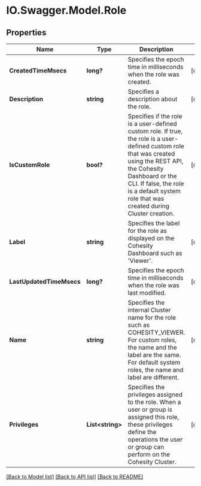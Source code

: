 # IO.Swagger.Model.Role
## Properties

Name | Type | Description | Notes
------------ | ------------- | ------------- | -------------
**CreatedTimeMsecs** | **long?** | Specifies the epoch time in milliseconds when the role was created. | [optional] 
**Description** | **string** | Specifies a description about the role. | [optional] 
**IsCustomRole** | **bool?** | Specifies if the role is a user-defined custom role. If true, the role is a user-defined custom role that was created using the REST API, the Cohesity Dashboard or the CLI. If false, the role is a default system role that was created during Cluster creation. | [optional] 
**Label** | **string** | Specifies the label for the role as displayed on the Cohesity Dashboard such as &#39;Viewer&#39;. | [optional] 
**LastUpdatedTimeMsecs** | **long?** | Specifies the epoch time in milliseconds when the role was last modified. | [optional] 
**Name** | **string** | Specifies the internal Cluster name for the role such as COHESITY_VIEWER. For custom roles, the name and the label are the same. For default system roles, the name and label are different. | [optional] 
**Privileges** | **List&lt;string&gt;** | Specifies the privileges assigned to the role. When a user or group is assigned this role, these privileges define the operations the user or group can perform on the Cohesity Cluster. | [optional] 

[[Back to Model list]](../README.md#documentation-for-models) [[Back to API list]](../README.md#documentation-for-api-endpoints) [[Back to README]](../README.md)

